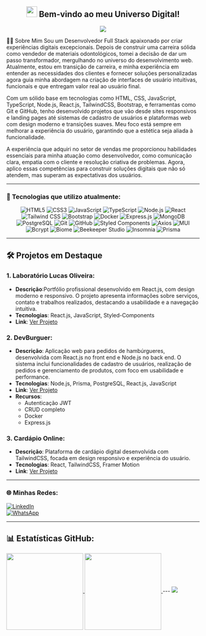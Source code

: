 <h2 align="center">
  <img src="https://media.giphy.com/media/hvRJCLFzcasrR4ia7z/giphy.gif" width="28">
  Bem-vindo ao meu Universo Digital!
</h2>
<p align="center">
  <img src="https://readme-typing-svg.herokuapp.com/?lines=Olá,+Eu+sou+Wellington+Alves;++++Desenvolvedor+Full-Stack;Transformando+Ideias+em+Código&center=true&width=380&height=45">
</p>
👨‍💻 Sobre Mim
Sou um Desenvolvedor Full Stack apaixonado por criar experiências digitais excepcionais. Depois de construir uma carreira sólida como vendedor de materiais odontológicos, tomei a decisão de dar um passo transformador, mergulhando no universo do desenvolvimento web. Atualmente, estou em transição de carreira, e minha experiência em entender as necessidades dos clientes e fornecer soluções personalizadas agora guia minha abordagem na criação de interfaces de usuário intuitivas, funcionais e que entregam valor real ao usuário final.

Com um sólido base em tecnologias como HTML, CSS, JavaScript, TypeScript, Node.js, React.js, TailwindCSS, Bootstrap, e ferramentas como Git e GitHub, tenho desenvolvido projetos que vão desde sites responsivos e landing pages até sistemas de cadastro de usuários e plataformas web com design moderno e transições suaves. Meu foco está sempre em melhorar a experiência do usuário, garantindo que a estética seja aliada à funcionalidade.

A experiência que adquiri no setor de vendas me proporcionou habilidades essenciais para minha atuação como desenvolvedor, como comunicação clara, empatia com o cliente e resolução criativa de problemas. Agora, aplico essas competências para construir soluções digitais que não só atendem, mas superam as expectativas dos usuários.

---

### 🚀 Tecnologias que utilizo atualmente:

<div align="center">


![HTML5](https://img.shields.io/badge/HTML5-E34F26?style=for-the-badge&logo=html5&logoColor=white)
![CSS3](https://img.shields.io/badge/CSS3-1572B6?style=for-the-badge&logo=css3&logoColor=white)
![JavaScript](https://img.shields.io/badge/JavaScript-F7DF1E?style=for-the-badge&logo=javascript&logoColor=black)
![TypeScript](https://img.shields.io/badge/TypeScript-007ACC?style=for-the-badge&logo=typescript&logoColor=white)
![Node.js](https://img.shields.io/badge/Node.js-43853D?style=for-the-badge&logo=node.js&logoColor=white)
![React](https://img.shields.io/badge/React-20232A?style=for-the-badge&logo=react&logoColor=61DAFB)
![Tailwind CSS](https://img.shields.io/badge/Tailwind_CSS-38B2AC?style=for-the-badge&logo=tailwind-css&logoColor=white)
![Bootstrap](https://img.shields.io/badge/Bootstrap-563D7C?style=for-the-badge&logo=bootstrap&logoColor=white)
![Docker](https://img.shields.io/badge/Docker-2496ED?style=for-the-badge&logo=docker&logoColor=white)
![Express.js](https://img.shields.io/badge/Express.js-404D59?style=for-the-badge&logo=express&logoColor=white)
![MongoDB](https://img.shields.io/badge/MongoDB-4EA94B?style=for-the-badge&logo=mongodb&logoColor=white)
![PostgreSQL](https://img.shields.io/badge/PostgreSQL-316192?style=for-the-badge&logo=postgresql&logoColor=white)
![Git](https://img.shields.io/badge/Git-F05032?style=for-the-badge&logo=git&logoColor=white)
![GitHub](https://img.shields.io/badge/GitHub-100000?style=for-the-badge&logo=github&logoColor=white)
![Styled Components](https://img.shields.io/badge/styled--components-DB7093?style=for-the-badge&logo=styled-components&logoColor=white)
![Axios](https://img.shields.io/badge/Axios-671DDF?style=for-the-badge&logo=axios&logoColor=white)
![MUI](https://img.shields.io/badge/MUI-%230081CB.svg?style=for-the-badge&logo=mui&logoColor=white)
![Bcrypt](https://img.shields.io/badge/Bcrypt-003A70?style=for-the-badge&logo=firebase&logoColor=white)
![Biome](https://img.shields.io/badge/Biome-60A5FA?style=for-the-badge&logo=biome&logoColor=white)
![Beekeeper Studio](https://img.shields.io/badge/Beekeeper_Studio-FF3C00?style=for-the-badge&logo=beekeeper-studio&logoColor=white)
![Insomnia](https://img.shields.io/badge/Insomnia-5849BE?style=for-the-badge&logo=insomnia&logoColor=white)
![Prisma](https://img.shields.io/badge/Prisma-2D3748?style=for-the-badge&logo=prisma&logoColor=white)

</div>

---

## 🛠️ Projetos em Destaque

### 1. Laboratório Lucas Oliveira:
- **Descrição**:Portfólio profissional desenvolvido em React.js, com design moderno e 
responsivo. O projeto apresenta informações sobre serviços, contato e trabalhos realizados, destacando a 
usabilidade e a navegação intuitiva. 
- **Tecnologias**:  React.js, JavaScript, Styled-Components 
- **Link**: [Ver Projeto](https://xn--laboratriolucasoliveira-cjc.com.br/)

### 2. DevBurguer:
- **Descrição**: Aplicação web para pedidos de hambúrgueres, desenvolvida com React.js no front end e 
Node.js no back end. O sistema inclui funcionalidades de cadastro de usuários, realização de pedidos e 
gerenciamento de produtos, com foco em usabilidade e performance. 
- **Tecnologias**: Node.js, Prisma, PostgreSQL, React.js, JavaScript 
- **Link**: [Ver Projeto](https://devburger-front-end.vercel.app/)
- **Recursos**:
  - Autenticação JWT
  - CRUD completo
  - Docker
  - Express.js

### 3. Cardápio Online: 
- **Descrição**: Plataforma de cardápio digital desenvolvida com TailwindCSS, focada em design 
responsivo e experiência do usuário. 
- **Tecnologias**: React, TailwindCSS, Framer Motion
- **Link**: [Ver Projeto](https://cardapio-online-ten-topaz.vercel.app/)


---

### 🌐 Minhas Redes:
<a href="https://www.linkedin.com/in/wellington-alves-de-sousa"> 
  <img src="https://img.shields.io/badge/LinkedIn-0077B5?style=for-the-badge&logo=linkedin&logoColor=white" alt="LinkedIn">
</a>
<br/>
<a href="https://wa.me/558597209670"> 
  <img src="https://img.shields.io/badge/WhatsApp-25D366?style=for-the-badge&logo=whatsapp&logoColor=white" alt="WhatsApp">
</a>

---

## 📊 Estatísticas GitHub:
<a href="https://github.com/anuraghazra/github-readme-stats">
  <img height=200 align="center" src="https://github-readme-stats.vercel.app/api?username=anuraghazra" />
</a>
<a href="https://github.com/anuraghazra/convoychat">
  <img height=200 align="center" src="https://github-readme-stats.vercel.app/api/top-langs?username=anuraghazra&layout=compact&langs_count=8&card_width=320" />
</a>
---

<img src="https://user-images.githubusercontent.com/74038190/225813708-98b745f2-7d22-48cf-9150-083f1b00d6c9.gif">
